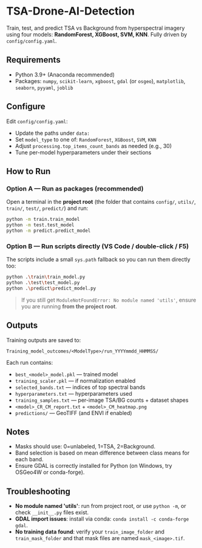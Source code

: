# TSA-Drone-AI-Detection

Train, test, and predict TSA vs Background from hyperspectral imagery using four models: **RandomForest, XGBoost, SVM, KNN**. Fully driven by `config/config.yaml`.

## Requirements

- Python 3.9+ (Anaconda recommended)
- Packages: `numpy`, `scikit-learn`, `xgboost`, `gdal` (or `osgeo`), `matplotlib`, `seaborn`, `pyyaml`, `joblib`

## Configure

Edit `config/config.yaml`:
- Update the paths under `data:`
- Set `model_type` to one of: `RandomForest`, `XGBoost`, `SVM`, `KNN`
- Adjust `processing.top_items_count_bands` as needed (e.g., 30)
- Tune per-model hyperparameters under their sections

## How to Run

### Option A — Run as packages (recommended)
Open a terminal in the **project root** (the folder that contains `config/`, `utils/`, `train/`, `test/`, `predict/`) and run:

```bash
python -m train.train_model
python -m test.test_model
python -m predict.predict_model
```

### Option B — Run scripts directly (VS Code / double-click / F5)
The scripts include a small `sys.path` fallback so you can run them directly too:

```bash
python .\train\train_model.py
python .\test\test_model.py
python .\predict\predict_model.py
```

> If you still get `ModuleNotFoundError: No module named 'utils'`, ensure you are running **from the project root**.

## Outputs

Training outputs are saved to:

```
Training_model_outcomes/<ModelType>/run_YYYYmmdd_HHMMSS/
```

Each run contains:
- `best_<model>_model.pkl` — trained model
- `training_scaler.pkl` — if normalization enabled
- `selected_bands.txt` — indices of top spectral bands
- `hyperparameters.txt` — hyperparameters used
- `training_samples.txt` — per-image TSA/BG counts + dataset shapes
- `<model>_CR_CM_report.txt` + `<model>_CM_heatmap.png`
- `predictions/` — GeoTIFF (and ENVI if enabled)

## Notes

- Masks should use: 0=unlabeled, 1=TSA, 2=Background.
- Band selection is based on mean difference between class means for each band.
- Ensure GDAL is correctly installed for Python (on Windows, try OSGeo4W or conda-forge).

## Troubleshooting

- **No module named 'utils'**: run from project root, or use `python -m`, or check `__init__.py` files exist.
- **GDAL import issues**: install via conda: `conda install -c conda-forge gdal`.
- **No training data found**: verify your `train_image_folder` and `train_mask_folder` and that mask files are named `mask_<image>.tif`.
